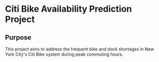# Citi Bike Availability Prediction Project

## Purpose
This project aims to address the frequent bike and dock shortages in New York City's Citi Bike system during peak commuting hours. 